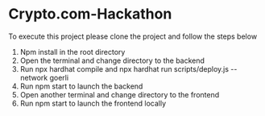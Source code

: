 # Crypto.com-Hackathon

To execute this project please clone the project and follow the steps below

1. Npm install in the root directory
2. Open the terminal and change directory to the backend
3. Run npx hardhat compile and npx hardhat run scripts/deploy.js --network goerli
4. Run npm start to launch the backend
5. Open another terminal and change directory to the frontend
6. Run npm start to launch the frontend locally
